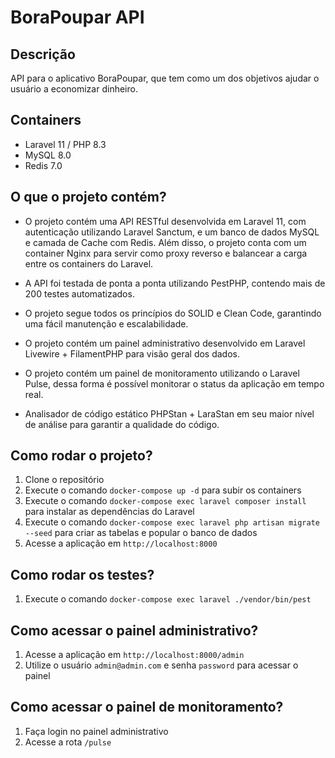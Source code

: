 # BoraPoupar API

## Descrição

API para o aplicativo BoraPoupar, que tem como um dos objetivos ajudar o usuário a economizar dinheiro.

## Containers

- Laravel 11 / PHP 8.3
- MySQL 8.0
- Redis 7.0

## O que o projeto contém?

- O projeto contém uma API RESTful desenvolvida em Laravel 11, com autenticação utilizando Laravel Sanctum, e um banco de dados MySQL e camada de Cache com Redis. Além disso, o projeto conta com um container Nginx para servir como proxy reverso e balancear a carga entre os containers do Laravel.

- A API foi testada de ponta a ponta utilizando PestPHP, contendo mais de 200 testes automatizados.

- O projeto segue todos os princípios do SOLID e Clean Code, garantindo uma fácil manutenção e escalabilidade.

- O projeto contém um painel administrativo desenvolvido em Laravel Livewire + FilamentPHP para visão geral dos dados.

- O projeto contém um painel de monitoramento utilizando o Laravel Pulse, dessa forma é possível monitorar o status da aplicação em tempo real.

- Analisador de código estático PHPStan + LaraStan em seu maior nível de análise para garantir a qualidade do código.

## Como rodar o projeto?

1. Clone o repositório
2. Execute o comando `docker-compose up -d` para subir os containers
3. Execute o comando `docker-compose exec laravel composer install` para instalar as dependências do Laravel
4. Execute o comando `docker-compose exec laravel php artisan migrate --seed` para criar as tabelas e popular o banco de dados
5. Acesse a aplicação em `http://localhost:8000`

## Como rodar os testes?

1. Execute o comando `docker-compose exec laravel ./vendor/bin/pest`

## Como acessar o painel administrativo?

1. Acesse a aplicação em `http://localhost:8000/admin`
2. Utilize o usuário `admin@admin.com` e senha `password` para acessar o painel

## Como acessar o painel de monitoramento?

1. Faça login no painel administrativo
2. Acesse a rota `/pulse`